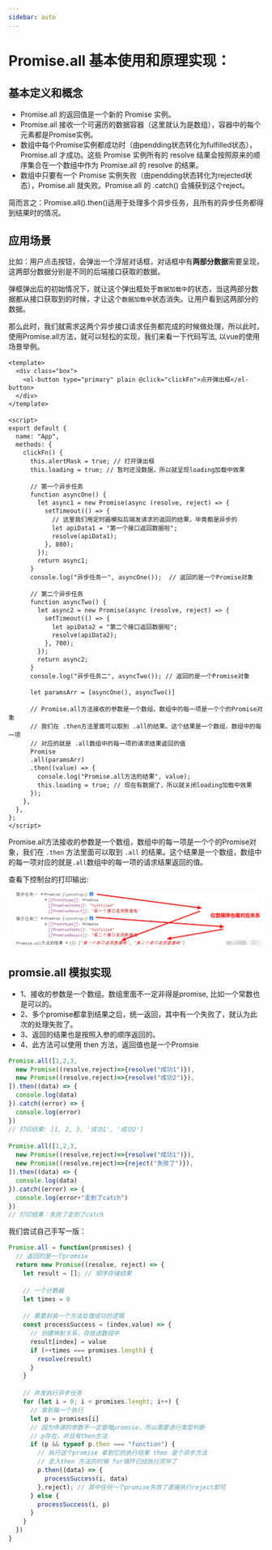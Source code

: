 ```yaml
---
sidebar: auto
---
```


# Promise.all 基本使用和原理实现：

## 基本定义和概念
- Promise.all 的返回值是一个新的 Promise 实例。
- Promise.all 接收一个可遍历的数据容器（这里就认为是数组），容器中的每个元素都是Promise实例。
- 数组中每个Promise实例都成功时（由pendding状态转化为fulfilled状态），Promise.all 才成功。这些 Promise 实例所有的 resolve 结果会按照原来的顺序集合在一个数组中作为 Promise.all 的 resolve 的结果。
- 数组中只要有一个 Promise 实例失败（由pendding状态转化为rejected状态），Promise.all 就失败。Promise.all 的 .catch() 会捕获到这个reject。

简而言之：Promise.all().then()适用于处理多个异步任务，且所有的异步任务都得到结果时的情况。

## 应用场景
比如：用户点击按钮，会弹出一个浮层对话框，对话框中有**两部分数据**需要呈现，这两部分数据分别是不同的后端接口获取的数据。

弹框弹出后的初始情况下，就让这个弹出框处于`数据加载中`的状态，当这两部分数据都从接口获取到的时候，才让这个`数据加载中`状态消失。让用户看到这两部分的数据。

那么此时，我们就需求这两个异步接口请求任务都完成的时候做处理，所以此时，使用Promise.all方法，就可以轻松的实现，我们来看一下代码写法, 以vue的使用场景举例。 

```vue
<template>
  <div class="box">
    <el-button type="primary" plain @click="clickFn">点开弹出框</el-button>
  </div>
</template>

<script>
export default {
  name: "App",
  methods: {
    clickFn() {
      this.alertMask = true; // 打开弹出框
      this.loading = true; // 暂时还没数据，所以就呈现loading加载中效果

      // 第一个异步任务
      function asyncOne() {
        let async1 = new Promise(async (resolve, reject) => {
          setTimeout(() => {
            // 这里我们用定时器模拟后端发请求的返回的结果，毕竟都是异步的
            let apiData1 = "第一个接口返回数据啦";
            resolve(apiData1);
          }, 800);
        });
        return async1;
      }
      console.log("异步任务一", asyncOne());  // 返回的是一个Promise对象

      // 第二个异步任务
      function asyncTwo() {
        let async2 = new Promise(async (resolve, reject) => {
          setTimeout(() => {
            let apiData2 = "第二个接口返回数据啦";
            resolve(apiData2);
          }, 700);
        });
        return async2;
      }
      console.log("异步任务二", asyncTwo()); // 返回的是一个Promise对象

      let paramsArr = [asyncOne(), asyncTwo()]

      // Promise.all方法接收的参数是一个数组，数组中的每一项是一个个的Promise对象
      // 我们在 .then方法里面可以取到 .all的结果。这个结果是一个数组，数组中的每一项
      // 对应的就是 .all数组中的每一项的请求结果返回的值
      Promise
      .all(paramsArr)
      .then((value) => {
        console.log("Promise.all方法的结果", value);
        this.loading = true; // 现在有数据了，所以就关闭loading加载中效果
      });
    },
  },
};
</script>
```

Promise.all方法接收的参数是一个数组，数组中的每一项是一个个的Promise对象，我们在 `.then` 方法里面可以取到 `.all` 的结果。这个结果是一个数组，数组中的每一项对应的就是`.all`数组中的每一项的请求结果返回的值。

查看下控制台的打印输出:

![promise.all](../images/js-base/promise/01.png)


## promsie.all 模拟实现
- 1、接收的参数是一个数组。数组里面不一定非得是promise, 比如一个常数也是可以的。
- 2、多个promise都拿到结果之后，统一返回，其中有一个失败了，就认为此次的处理失败了。
- 3、返回的结果也是按照入参的顺序返回的。
- 4、此方法可以使用 then 方法，返回值也是一个Promsie

```js
Promise.all([1,2,3,
  new Promise((resolve,reject)=>{resolve("成功1")}),  
  new Promise((resolve,reject)=>{resolve("成功2")}),  
]).then((data) => {
  console.log(data)
}).catch((error) => { 
  console.log(error)
})
// 打印结果: [1, 2, 3, '成功1', '成功2']

Promise.all([1,2,3,
  new Promise((resolve,reject)=>{resolve("成功1")}),  
  new Promise((resolve,reject)=>{reject("失败了")}),  
]).then((data) => {
  console.log(data)
}).catch((error) => { 
  console.log(error+"走到了catch") 
})
// 打印结果：失败了走到了catch
```
我们尝试自己手写一版：

```js
Promise.all = function(promises) {
  // 返回的是一个promsie
  return new Promise((resolve, reject) => {
    let result = []; // 顺序存储结果

    // 一个计数器
    let times = 0

    // 需要封装一个方法处理成功的逻辑
    const processSuccess = (index,value) => {
      // 创建映射关系，存放进数组中
      result[index] = value
      if (++times === promises.length) {
        resolve(result)
      }
    }

    // 并发执行异步任务
    for (let i = 0; i < promises.lenght; i++) {
      // 拿到每一个执行
      let p = promises[i]
      // 因为传递的参数不一定是哦promsie，所以需要进行类型判断
      // p存在，并且有then方法
      if (p && typeof p.then === "function") {
        // 执行这个promise 拿到它的执行结果 then 是个异步方法
        // 走入then 方法的时候 for循环已经执行完毕了
        p.then((data) => {
          processSuccess(i, data)
        },reject); // 其中任何一个promise失败了直接执行reject即可
      } else {
        processSuccess(i, p)
      }
    }
  })
}
```
